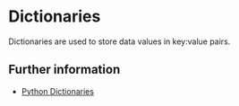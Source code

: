 # Dictionaries

Dictionaries are used to store data values in key:value pairs.

## Further information

- [Python Dictionaries](https://www.w3schools.com/python/python_dictionaries.asp)
